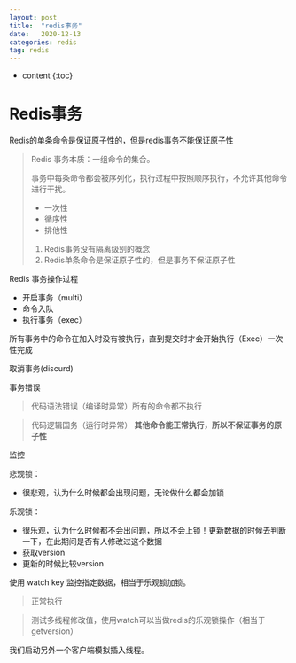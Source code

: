 ```yaml
---
layout: post
title:  "redis事务"
date:   2020-12-13
categories: redis
tag: redis
---
```


* content
{:toc}

# Redis事务

Redis的单条命令是保证原子性的，但是redis事务不能保证原子性

> Redis 事务本质：一组命令的集合。
>
> 事务中每条命令都会被序列化，执行过程中按照顺序执行，不允许其他命令进行干扰。
>
> - 一次性
> - 循序性
> - 排他性
>
> 1. Redis事务没有隔离级别的概念
> 2. Redis单条命令是保证原子性的，但是事务不保证原子性

Redis 事务操作过程

- 开启事务（multi）
- 命令入队
- 执行事务（exec）

所有事务中的命令在加入时没有被执行，直到提交时才会开始执行（Exec）一次性完成

取消事务(discurd)

事务错误

> 代码语法错误（编译时异常）所有的命令都不执行



> 代码逻辑国务（运行时异常） **其他命令能正常执行，所以不保证事务的原子性**



监控

悲观锁：

- 很悲观，认为什么时候都会出现问题，无论做什么都会加锁

乐观锁：

- 很乐观，认为什么时候都不会出问题，所以不会上锁！更新数据的时候去判断一下，在此期间是否有人修改过这个数据
- 获取version
- 更新的时候比较version

使用 watch key 监控指定数据，相当于乐观锁加锁。

> 正常执行

> 测试多线程修改值，使用watch可以当做redis的乐观锁操作（相当于 getversion）

我们启动另外一个客户端模拟插入线程。